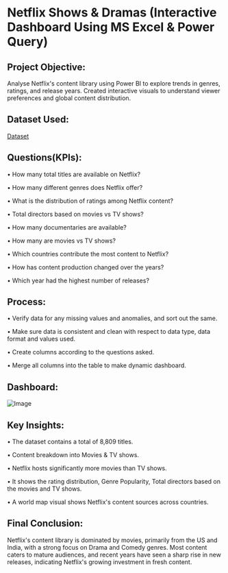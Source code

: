 # Netflix Shows & Dramas (Interactive Dashboard Using MS Excel & Power Query)
## Project Objective:
Analyse Netflix's content library using Power BI to explore trends in genres, ratings, and release years. Created interactive visuals to understand viewer preferences and global content distribution. 
## Dataset Used:
<a href="https://github.com/pavithra1102/Netflix-Data-Analysis-Dashboard/blob/main/netflix_titles.xls">Dataset</a>
## Questions(KPIs):
•	How many total titles are available on Netflix?

•	How many different genres does Netflix offer?

•	What is the distribution of ratings among Netflix content?

•	Total directors based on movies vs TV shows?

•	How many documentaries are available?

•	How many are movies vs TV shows?

•	Which countries contribute the most content to Netflix?

•	How has content production changed over the years?

•	Which year had the highest number of releases?
## Process:
•	 Verify data for any missing values and anomalies, and sort out the same.

•	Make sure data is consistent and clean with respect to data type, data format and values used.

•	Create columns according to the questions asked.

•	Merge all columns into the table to make dynamic dashboard.
## Dashboard:
![Image](https://github.com/user-attachments/assets/8c48bc82-892f-43e4-92b5-c016ab608996)
## Key Insights:
•	The dataset contains a total of 8,809 titles.

•	Content breakdown into Movies & TV shows.

•	Netflix hosts significantly more movies than TV shows.

•	It shows the rating distribution, Genre Popularity, Total directors based on the movies and TV shows.

•	A world map visual shows Netflix's content sources across countries.
## Final Conclusion:
Netflix's content library is dominated by movies, primarily from the US and India, with a strong focus on Drama and Comedy genres. Most content caters to mature audiences, and recent years have seen a sharp rise in new releases, indicating Netflix's growing investment in fresh content.







